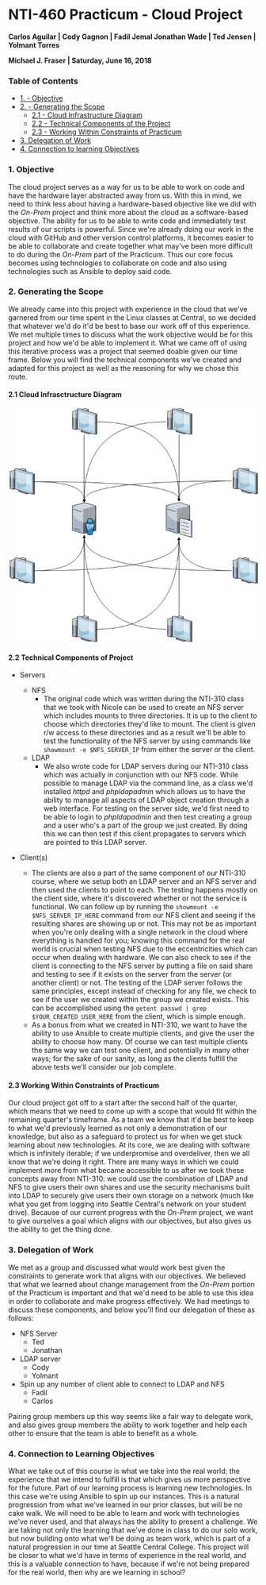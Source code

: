 # NTI-460 Practicum - Cloud Project

**Carlos Aguilar | Cody Gagnon | Fadil Jemal
Jonathan Wade | Ted Jensen | Yolmant Torres**

**Michael J. Fraser |
Saturday, June 16, 2018**

### Table of Contents
<!-- toc -->
- [1. - Objective](#1-objective)
- [2. - Generating the Scope](#2-generating-the-scope)
  * [2.1 - Cloud Infrastructure Diagram](##21-cloud-infrastructure-diagram)
  * [2.2 - Technical Components of the Project](#22-technical-components-of-the-project)
  * [2.3 - Working Within Constraints of Practicum](#23-working-within-constraints-of-practicum)
- [3. Delegation of Work](#3-delegation-of-work)
- [4. Connection to learning Objectives](#4-connection-to-learning-objectives)


### 1. Objective

The cloud project serves as a way for us to be able to work on code and have the hardware layer abstracted away from us. With this in mind, we need to think less about having a hardware-based objective like we did with the _On-Prem_ project and think more about the cloud as a software-based objective. The ability for us to be able to write code and immediately test results of our scripts is powerful. Since we're already doing our work in the cloud with GitHub and other version control platforms, it becomes easier to be able to collaborate and create together what may've been more difficult to do during the _On-Prem_ part of the Practicum. Thus our core focus becomes using technologies to collaborate on code and also using technologies such as Ansible to deploy said code.


### 2. Generating the Scope

We already came into this project with experience in the cloud that we've garnered from our time spent in the Linux classes at Central, so we decided that whatever we'd do it'd be best to base our work off of this experience. We met multiple times to discuss what the work objective would be for this project and how we'd be able to implement it. What we came off of using this iterative process was a project that seemed doable given our time frame. Below you will find the technical components we've created and adapted for this project as well as the reasoning for why we chose this route.

#### 2.1 Cloud Infrasctructure Diagram

<p align="center">
  <img src="https://github.com/codycodes/SCC_NTI460/raw/master/ansible_cloud_project/final/ldap_nfs_cloud_diagram.png" alt="Ansible GCE Cloud Infrastructure Diagram LDAP NFS Clients" />
</p>


#### 2.2 Technical Components of Project



* Servers
  * NFS
    * The original code which was written during the NTI-310 class that we took with Nicole can be used to create an NFS server which includes mounts to three directories. It is up to the client to choose which directories they'd like to mount. The client is given r/w access to these directories and as a result we'll be able to test the functionality of the NFS server by using commands like `showmount -e $NFS_SERVER_IP` from either the server or the client.
  * LDAP
    * We also wrote code for LDAP servers during our NTI-310 class which was actually in conjunction with our NFS code. While possible to manage LDAP via the command line, as a class we'd installed _httpd_ and _phpldapadmin_ which allows us to have the ability to manage all aspects of LDAP object creation through a web interface. For testing on the server side, we'd first need to be able to login to _phpldapadmin_ and then test creating a group and a user who's a part of the group we just created. By doing this we can then test if this client propagates to servers which are pointed to this LDAP server.

* Client(s)
  * The clients are also a part of the same component of our NTI-310 course, where we setup both an LDAP server and an NFS server and then used the clients to point to each. The testing happens mostly on the client side, where it's discovered whether or not the service is functional. We can follow up by running the `showmount -e $NFS_SERVER_IP_HERE` command from our NFS client and seeing if the resulting shares are showing up or not. This may not be as important when you're only dealing with a single network in the cloud where everything is handled for you; knowing this command for the real world is crucial when testing NFS due to the eccentricities which can occur when dealing with hardware. We can also check to see if the client is connecting to the NFS server by putting a file on said share and testing to see if it exists on the server from the server (or another client) or not. The testing of the LDAP server follows the same principles, except instead of checking for any file, we check to see if the user we created within the group we created exists. This can be accomplished using the `getent passwd | grep $YOUR_CREATED_USER_HERE` from the client, which is simple enough.
  * As a bonus from what we created in NTI-310, we want to have the ability to use Ansible to create multiple clients, and give the user the ability to choose how many. Of course we can test multiple clients the same way we can test one client, and potentially in many other ways; for the sake of our sanity, as long as the clients fulfill the above tests we'll consider our job complete.


#### 2.3 Working Within Constraints of Practicum

Our cloud project got off to a start after the second half of the quarter, which means that we need to come up with a scope that would fit within the remaining quarter's timeframe. As a team we know that it'd be best to keep to what we'd previously learned as not only a demonstration of our knowledge, but also as a safeguard to protect us for when we get stuck learning about new technologies. At its core, we are dealing with software which is infinitely iterable; if we underpromise and overdeliver, then we all know that we're doing it right. There are many ways in which we could implement more from what became accessible to us after we took these concepts away from NTI-310: we could use the combination of LDAP and NFS to give users their own shares and use the security mechanisms built into LDAP to securely give users their own storage on a network (much like what you get from logging into Seattle Central's network on your student drive). Because of our current progress with the _On-Prem_ project, we want to give ourselves a goal which aligns with our objectives, but also gives us the ability to get the thing done.


### 3. Delegation of Work

We met as a group and discussed what would work best given the constraints to generate work that aligns with our objectives. We believed that what we learned about change management from the _On-Prem_ portion of the Practicum is important and that we'd need to be able to use this idea in order to collaborate and make progress effectively. We had meetings to discuss these components, and below you'll find our delegation of these as follows:

* NFS Server
  * Ted
  * Jonathan
* LDAP server
  * Cody
  * Yolmant
* Spin up any number of client able to connect to LDAP and NFS
  * Fadil
  * Carlos

Pairing group members up this way seems like a fair way to delegate work, and also gives group members the ability to work together and help each other to ensure that the team is able to benefit as a whole.

### 4. Connection to Learning Objectives

What we take out of this course is what we take into the real world; the experience that we intend to fulfill is that which gives us more perspective for the future. Part of our learning process is learning new technologies. In this case we're using Ansible to spin up our instances. This is a natural progression from what we've learned in our prior classes, but will be no cake walk. We will need to be able to learn and work with technologies we've never used, and that always has the ability to present a challenge. We are taking not only the learning that we've done in class to do our solo work, but now building onto what we'll be doing as team work, which is part of a natural progression in our time at Seattle Central College. This project will be closer to what we'd have in terms of experience in the real world, and this is a valuable connection to have, because if we're not being prepared for the real world, then why are we learning in school?
